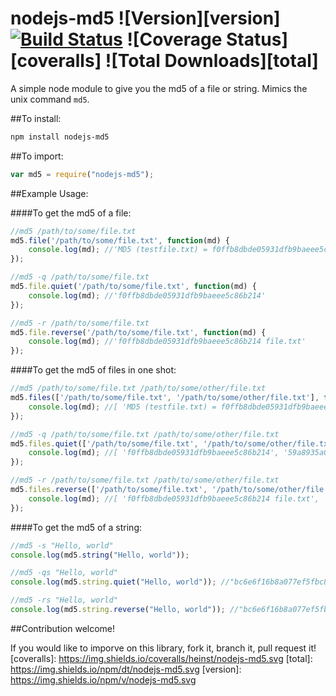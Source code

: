 # nodejs-md5  ![Version][version] [![Build Status](https://travis-ci.org/heinst/nodejs-md5.svg)](https://travis-ci.org/heinst/nodejs-md5) ![Coverage Status][coveralls] ![Total Downloads][total]

A simple node module to give you the md5 of a file or string. 
Mimics the unix command `md5`.

##To install:

```bash
npm install nodejs-md5
```

##To import:

```JavaScript
var md5 = require("nodejs-md5");
```

##Example Usage:

####To get the md5 of a file:

```JavaScript
//md5 /path/to/some/file.txt
md5.file('/path/to/some/file.txt', function(md) {
    console.log(md); //'MD5 (testfile.txt) = f0ffb8dbde05931dfb9baeee5c86b214'
});
```

```JavaScript
//md5 -q /path/to/some/file.txt
md5.file.quiet('/path/to/some/file.txt', function(md) {
    console.log(md); //'f0ffb8dbde05931dfb9baeee5c86b214'
});
```

```JavaScript
//md5 -r /path/to/some/file.txt
md5.file.reverse('/path/to/some/file.txt', function(md) {
    console.log(md); //'f0ffb8dbde05931dfb9baeee5c86b214 file.txt'
});
```

####To get the md5 of files in one shot:

```JavaScript
//md5 /path/to/some/file.txt /path/to/some/other/file.txt
md5.files(['/path/to/some/file.txt', '/path/to/some/other/file.txt'], function(md) {
    console.log(md); //[ 'MD5 (testfile.txt) = f0ffb8dbde05931dfb9baeee5c86b214', 'MD5 (anotherTestFile.txt) = 59a8935a0ac35991c27f29d4f25ea8b9' ]
});
```

```JavaScript
//md5 -q /path/to/some/file.txt /path/to/some/other/file.txt
md5.files.quiet(['/path/to/some/file.txt', '/path/to/some/other/file.txt'], function(md) {
    console.log(md); //[ 'f0ffb8dbde05931dfb9baeee5c86b214', '59a8935a0ac35991c27f29d4f25ea8b9' ]
});
```

```JavaScript
//md5 -r /path/to/some/file.txt /path/to/some/other/file.txt
md5.files.reverse(['/path/to/some/file.txt', '/path/to/some/other/file.txt'], function(md) {
    console.log(md); //[ 'f0ffb8dbde05931dfb9baeee5c86b214 file.txt', '59a8935a0ac35991c27f29d4f25ea8b9 file.txt' ]
});
```

####To get the md5 of a string:

```JavaScript
//md5 -s "Hello, world"
console.log(md5.string("Hello, world"));
```

```JavaScript
//md5 -qs "Hello, world"
console.log(md5.string.quiet("Hello, world")); //"bc6e6f16b8a077ef5fbc8d59d0b931b9"
```

```JavaScript
//md5 -rs "Hello, world"
console.log(md5.string.reverse("Hello, world")); //"bc6e6f16b8a077ef5fbc8d59d0b931b9 \"Hello, world\"
```
##Contribution welcome!

If you would like to imporve on this library, fork it, branch it, pull request it!
[coveralls]: https://img.shields.io/coveralls/heinst/nodejs-md5.svg
[total]: https://img.shields.io/npm/dt/nodejs-md5.svg
[version]: https://img.shields.io/npm/v/nodejs-md5.svg
